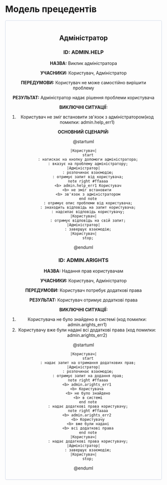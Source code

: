 # Модель прецедентів

<center style="
    border-radius:4px;
    border: 1px solid #cfd7e6;
    box-shadow: 0 1px 3px 0 rgba(89,105,129,.05), 0 1px 1px 0 rgba(0,0,0,.025);
    padding: 1em;"
>

## Адміністратор

### **ID: ADMIN.HELP**

**НАЗВА:** Виклик адміністратора

**УЧАСНИКИ:** Користувач, Адміністратор

**ПЕРЕДУМОВИ:** Користувач не може самостійно вирішити проблему

**РЕЗУЛЬТАТ:** Адміністратор надає рішення проблеми користувача

**ВИКЛЮЧНІ СИТУАЦІЇ:**

1. Користувач не зміг встановити зв'язок з адміністратором(код помилки: admin.help_err1)

**ОСНОВНИЙ СЦЕНАРІЙ:**

@startuml

    |Користувач|
        start
        : натискає на кнопку допомоги адміністратора;
        : вказує на проблему адміністратору;
    |Адміністратор|
        : розпочинає взаємодію;
        : отримує запит від користувача;
        note right #ffaaaa
        <b> admin.help_err1 Користувач
        <b> не зміг встановити 
        <b> зв'язок з адміністратором
        end note
        : отримує опис проблеми від користувача;
        : знаходить відповідь на запит користувача;
        : надсилає відповідь користувачу;
    |Користувач|
        : отримує відповідь на свій запит;
    |Адміністратор|
        : завершує взаємодію;
    |Користувач|
        stop;
@enduml

### **ID: ADMIN.ARIGHTS**
    
**НАЗВА:** Надання прав користувачам
    
**УЧАСНИКИ:** Користувач, Адміністратор 

**ПЕРЕДУМОВИ:** Користувач потребує додаткові права

**РЕЗУЛЬТАТ:**  Користувач отримує додаткові права

**ВИКЛЮЧНІ СИТУАЦІЇ:**
1. Користувача не було знайдено в системі (код помилки: admin.arights_err1)
2. Користувачу вже були надані всі додаткові права (код помилки: admin.arights_err2)

@startuml

    |Користувач|
        start
        : надає запит на отримання додаткових прав;
    |Адміністратор|
        : розпочинає взаємодію;
        : отримує запит на додання прав;
        note right #ffaaaa
        <b> admin.arights_err1 
        <b> Користувача 
        <b> не було знайдено
        <b> в системі
        end note
        : надає додаткові права користувачу;
        note right #ffaaaa
        <b> admin.arights_err2 
        <b> Користувачу
        <b> вже були надані
        <b> всі додаткові права
        end note
    |Користувач|
        : надає додаткові права користувачу;
    |Адміністратор|
        : завершує взаємодію;
    |Користувач|
        stop;
@enduml

</center>

